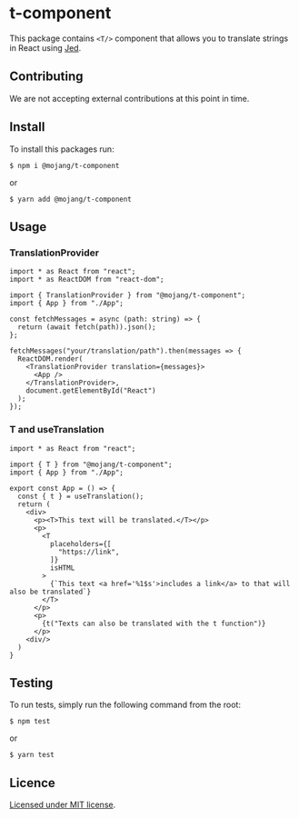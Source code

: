 # t-component

This package contains `<T/>` component that allows you to translate strings in React using [Jed](https://github.com/messageformat/Jed).

## Contributing

We are not accepting external contributions at this point in time.

## Install

To install this packages run:

```console
$ npm i @mojang/t-component
```

or

```console
$ yarn add @mojang/t-component
```

## Usage

### TranslationProvider

```tsx
import * as React from "react";
import * as ReactDOM from "react-dom";

import { TranslationProvider } from "@mojang/t-component";
import { App } from "./App";

const fetchMessages = async (path: string) => {
  return (await fetch(path)).json();
};

fetchMessages("your/translation/path").then(messages => {
  ReactDOM.render(
    <TranslationProvider translation={messages}>
      <App />
    </TranslationProvider>,
    document.getElementById("React")
  );
});
```

### T and useTranslation

```tsx
import * as React from "react";

import { T } from "@mojang/t-component";
import { App } from "./App";

export const App = () => {
  const { t } = useTranslation();
  return (
    <div>
      <p><T>This text will be translated.</T></p>
      <p>
        <T
          placeholders={[
            "https://link",
          ]}
          isHTML
        >
          {`This text <a href='%1$s'>includes a link</a> to that will also be translated`}
        </T>
      </p>
      <p>
        {t("Texts can also be translated with the t function")}
      </p>
    <div/>
  )
}

```

## Testing

To run tests, simply run the following command from the root:

```console
$ npm test
```

or

```console
$ yarn test
```

## Licence

[Licensed under MIT license](/LICENSE).
